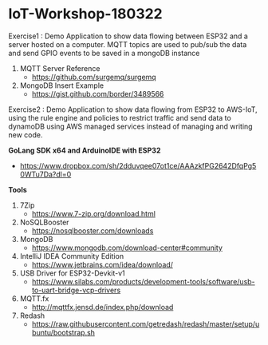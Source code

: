 # IoT-Workshop-180322
Exercise1 : Demo Application to show data flowing between ESP32 and a server hosted on a computer. MQTT topics are used to pub/sub the data and send GPIO events to be saved in a mongoDB instance

1. MQTT Server Reference 
   - https://github.com/surgemq/surgemq
2. MongoDB Insert Example
   - https://gist.github.com/border/3489566
   
   
Exercise2 : Demo Application to show data flowing from ESP32 to AWS-IoT, using the rule engine and policies to restrict traffic and send data to dynamoDB using AWS managed services instead of managing and writing new code.


**GoLang SDK x64 and ArduinoIDE with ESP32**
  - https://www.dropbox.com/sh/2dduvqee07ot1ce/AAAzkfPG2642DfqPg50WTu7Da?dl=0




**Tools**
1.  7Zip
    - https://www.7-zip.org/download.html
2.  NoSQLBooster
    - https://nosqlbooster.com/downloads
3.  MongoDB
    - https://www.mongodb.com/download-center#community
4.  IntelliJ IDEA Community Edition
    - https://www.jetbrains.com/idea/download/
5.  USB Driver for ESP32-Devkit-v1
    - https://www.silabs.com/products/development-tools/software/usb-to-uart-bridge-vcp-drivers
6.  MQTT.fx
    - http://mqttfx.jensd.de/index.php/download
7.  Redash
    - https://raw.githubusercontent.com/getredash/redash/master/setup/ubuntu/bootstrap.sh
